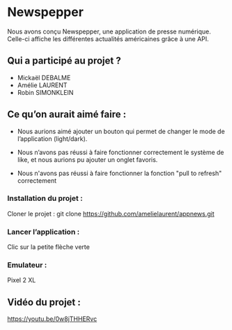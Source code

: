 # Newspepper

Nous avons conçu Newspepper, une application de presse numérique. Celle-ci affiche les différentes actualités américaines grâce à une API. 

## Qui a participé au projet ?

- Mickaël DEBALME
- Amélie LAURENT
- Robin SIMONKLEIN

## Ce qu’on aurait aimé faire :

- Nous aurions aimé ajouter un bouton qui permet de changer le mode de l’application (light/dark).

- Nous n’avons pas réussi à faire fonctionner correctement le système de like, et nous aurions pu ajouter un onglet favoris. 

- Nous n'avons pas réussi à faire fonctionner la fonction "pull to refresh" correctement

### Installation du projet : 
Cloner le projet : 
git clone https://github.com/amelielaurent/appnews.git

### Lancer l’application : 
Clic sur la petite flèche verte

### Emulateur : 
Pixel 2 XL

## Vidéo du projet :
https://youtu.be/0w8jTHHERvc